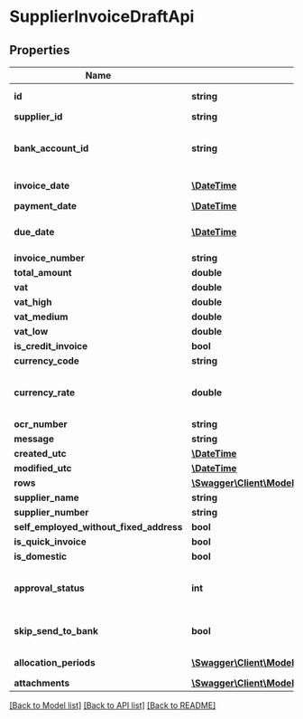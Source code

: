 # SupplierInvoiceDraftApi

## Properties
Name | Type | Description | Notes
------------ | ------------- | ------------- | -------------
**id** | **string** | Purpose: Unique Id provided by eAccounting | [optional] 
**supplier_id** | **string** | Source: Get from /v2/suppliers | 
**bank_account_id** | **string** | Source: Get from /v2/bankaccounts, if not provided the supplier bank account will be used. | [optional] 
**invoice_date** | [**\DateTime**](\DateTime.md) | Format: YYYY-MM-DD. Default: Today&#x27;s date | [optional] 
**payment_date** | [**\DateTime**](\DateTime.md) | Format: YYYY-MM-DD | [optional] 
**due_date** | [**\DateTime**](\DateTime.md) | Format: YYYY-MM-DD. Default: Date based on the suppliers Terms of payment | [optional] 
**invoice_number** | **string** | Max length: 50 characters | [optional] 
**total_amount** | **double** | Format: Max 2 decimals | [optional] 
**vat** | **double** | Format: Max 2 decimals | [optional] 
**vat_high** | **double** | Format: Max 2 decimals | [optional] 
**vat_medium** | **double** | Format: Max 2 decimals | [optional] 
**vat_low** | **double** | Format: Max 2 decimals | [optional] 
**is_credit_invoice** | **bool** |  | 
**currency_code** | **string** | Max length: 3 characters | [optional] 
**currency_rate** | **double** | Purpose: If currency code is domestic and currency rate isn&#x27;t included it will be fetched from eAccounting | [optional] 
**ocr_number** | **string** | Max length: 25 characters | [optional] 
**message** | **string** | Max length: 25 characters | [optional] 
**created_utc** | [**\DateTime**](\DateTime.md) |  | [optional] 
**modified_utc** | [**\DateTime**](\DateTime.md) |  | [optional] 
**rows** | [**\Swagger\Client\Model\SupplierInvoiceDraftRowApi[]**](SupplierInvoiceDraftRowApi.md) |  | 
**supplier_name** | **string** | Max length: 50 characters | [optional] 
**supplier_number** | **string** | Max length: 50 characters | [optional] 
**self_employed_without_fixed_address** | **bool** |  | [optional] 
**is_quick_invoice** | **bool** |  | [optional] 
**is_domestic** | **bool** |  | [optional] 
**approval_status** | **int** | Purpose: Use /v2/approval/supplierinvoice/{id}. 0 &#x3D; None, 1 &#x3D; Approved, 2 &#x3D; Rejected, 3 &#x3D; ReadyForApproval | [optional] 
**skip_send_to_bank** | **bool** | Invoice paid manually, won&#x27;t be sent to the bank. Requires active bank integration. | [optional] 
**allocation_periods** | [**\Swagger\Client\Model\AllocationPeriodApi[]**](AllocationPeriodApi.md) | Purpose: For create use POST /v2/allocationperiods. | [optional] 
**attachments** | [**\Swagger\Client\Model\AttachmentLinkApi**](AttachmentLinkApi.md) |  | [optional] 

[[Back to Model list]](../../README.md#documentation-for-models) [[Back to API list]](../../README.md#documentation-for-api-endpoints) [[Back to README]](../../README.md)

